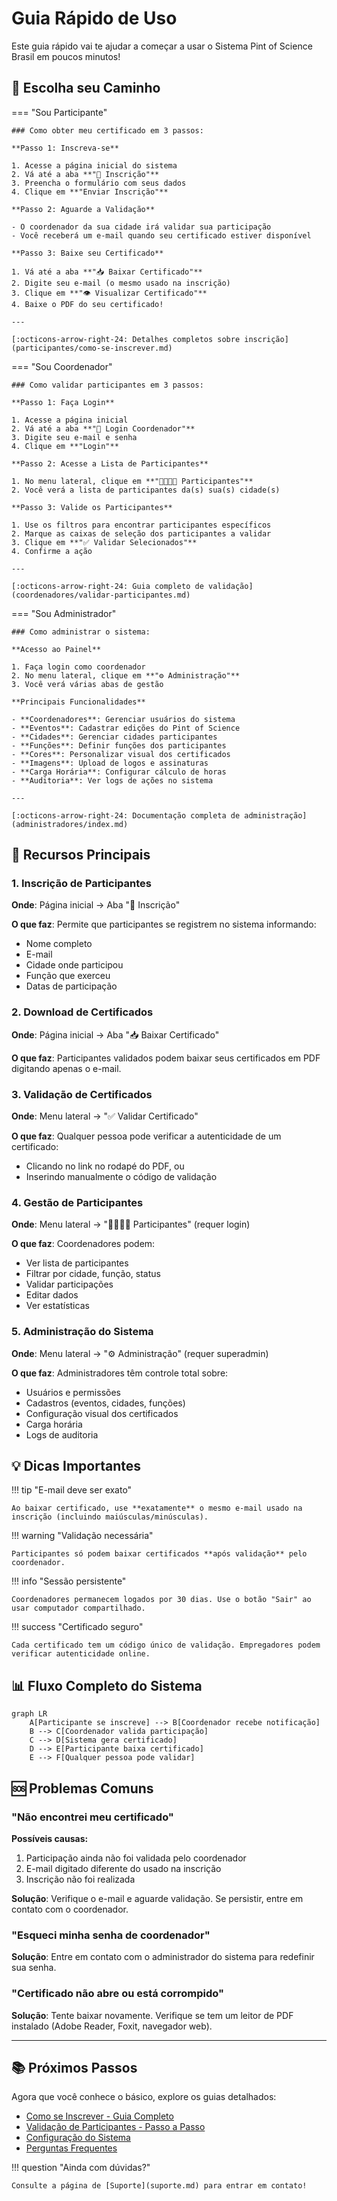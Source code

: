 # Guia Rápido de Uso

Este guia rápido vai te ajudar a começar a usar o Sistema Pint of Science Brasil em poucos minutos!

## 🎯 Escolha seu Caminho

=== "Sou Participante"

    ### Como obter meu certificado em 3 passos:

    **Passo 1: Inscreva-se**

    1. Acesse a página inicial do sistema
    2. Vá até a aba **"📝 Inscrição"**
    3. Preencha o formulário com seus dados
    4. Clique em **"Enviar Inscrição"**

    **Passo 2: Aguarde a Validação**

    - O coordenador da sua cidade irá validar sua participação
    - Você receberá um e-mail quando seu certificado estiver disponível

    **Passo 3: Baixe seu Certificado**

    1. Vá até a aba **"📥 Baixar Certificado"**
    2. Digite seu e-mail (o mesmo usado na inscrição)
    3. Clique em **"👁️ Visualizar Certificado"**
    4. Baixe o PDF do seu certificado!

    ---

    [:octicons-arrow-right-24: Detalhes completos sobre inscrição](participantes/como-se-inscrever.md)

=== "Sou Coordenador"

    ### Como validar participantes em 3 passos:

    **Passo 1: Faça Login**

    1. Acesse a página inicial
    2. Vá até a aba **"🔐 Login Coordenador"**
    3. Digite seu e-mail e senha
    4. Clique em **"Login"**

    **Passo 2: Acesse a Lista de Participantes**

    1. No menu lateral, clique em **"👨‍👨‍👦‍👦 Participantes"**
    2. Você verá a lista de participantes da(s) sua(s) cidade(s)

    **Passo 3: Valide os Participantes**

    1. Use os filtros para encontrar participantes específicos
    2. Marque as caixas de seleção dos participantes a validar
    3. Clique em **"✅ Validar Selecionados"**
    4. Confirme a ação

    ---

    [:octicons-arrow-right-24: Guia completo de validação](coordenadores/validar-participantes.md)

=== "Sou Administrador"

    ### Como administrar o sistema:

    **Acesso ao Painel**

    1. Faça login como coordenador
    2. No menu lateral, clique em **"⚙️ Administração"**
    3. Você verá várias abas de gestão

    **Principais Funcionalidades**

    - **Coordenadores**: Gerenciar usuários do sistema
    - **Eventos**: Cadastrar edições do Pint of Science
    - **Cidades**: Gerenciar cidades participantes
    - **Funções**: Definir funções dos participantes
    - **Cores**: Personalizar visual dos certificados
    - **Imagens**: Upload de logos e assinaturas
    - **Carga Horária**: Configurar cálculo de horas
    - **Auditoria**: Ver logs de ações no sistema

    ---

    [:octicons-arrow-right-24: Documentação completa de administração](administradores/index.md)

## 🔑 Recursos Principais

### 1. Inscrição de Participantes

**Onde**: Página inicial → Aba "📝 Inscrição"

**O que faz**: Permite que participantes se registrem no sistema informando:

- Nome completo
- E-mail
- Cidade onde participou
- Função que exerceu
- Datas de participação

### 2. Download de Certificados

**Onde**: Página inicial → Aba "📥 Baixar Certificado"

**O que faz**: Participantes validados podem baixar seus certificados em PDF digitando apenas o e-mail.

### 3. Validação de Certificados

**Onde**: Menu lateral → "✅ Validar Certificado"

**O que faz**: Qualquer pessoa pode verificar a autenticidade de um certificado:

- Clicando no link no rodapé do PDF, ou
- Inserindo manualmente o código de validação

### 4. Gestão de Participantes

**Onde**: Menu lateral → "👨‍👨‍👦‍👦 Participantes" (requer login)

**O que faz**: Coordenadores podem:

- Ver lista de participantes
- Filtrar por cidade, função, status
- Validar participações
- Editar dados
- Ver estatísticas

### 5. Administração do Sistema

**Onde**: Menu lateral → "⚙️ Administração" (requer superadmin)

**O que faz**: Administradores têm controle total sobre:

- Usuários e permissões
- Cadastros (eventos, cidades, funções)
- Configuração visual dos certificados
- Carga horária
- Logs de auditoria

## 💡 Dicas Importantes

!!! tip "E-mail deve ser exato"

    Ao baixar certificado, use **exatamente** o mesmo e-mail usado na inscrição (incluindo maiúsculas/minúsculas).

!!! warning "Validação necessária"

    Participantes só podem baixar certificados **após validação** pelo coordenador.

!!! info "Sessão persistente"

    Coordenadores permanecem logados por 30 dias. Use o botão "Sair" ao usar computador compartilhado.

!!! success "Certificado seguro"

    Cada certificado tem um código único de validação. Empregadores podem verificar autenticidade online.

## 📊 Fluxo Completo do Sistema

```mermaid
graph LR
    A[Participante se inscreve] --> B[Coordenador recebe notificação]
    B --> C[Coordenador valida participação]
    C --> D[Sistema gera certificado]
    D --> E[Participante baixa certificado]
    E --> F[Qualquer pessoa pode validar]
```

## 🆘 Problemas Comuns

### "Não encontrei meu certificado"

**Possíveis causas:**

1. Participação ainda não foi validada pelo coordenador
2. E-mail digitado diferente do usado na inscrição
3. Inscrição não foi realizada

**Solução**: Verifique o e-mail e aguarde validação. Se persistir, entre em contato com o coordenador.

### "Esqueci minha senha de coordenador"

**Solução**: Entre em contato com o administrador do sistema para redefinir sua senha.

### "Certificado não abre ou está corrompido"

**Solução**: Tente baixar novamente. Verifique se tem um leitor de PDF instalado (Adobe Reader, Foxit, navegador web).

---

## 📚 Próximos Passos

Agora que você conhece o básico, explore os guias detalhados:

- [Como se Inscrever - Guia Completo](participantes/como-se-inscrever.md)
- [Validação de Participantes - Passo a Passo](coordenadores/validar-participantes.md)
- [Configuração do Sistema](configuracao/index.md)
- [Perguntas Frequentes](participantes/faq.md)

!!! question "Ainda com dúvidas?"

    Consulte a página de [Suporte](suporte.md) para entrar em contato!
